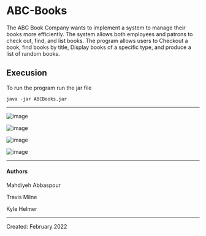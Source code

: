 # ABC-Books
The ABC Book Company wants to implement a system to manage their books more efficiently. The system allows both employees and patrons to check out, find, and list books.
The program allows users to Checkout a book, find books by title, Display books of a specific type, and produce a list of random books. 

## Execusion

To run the program run the jar file

<code>java -jar ABCBooks.jar</code>

----------
![image](https://user-images.githubusercontent.com/89539144/186451437-6e6937a6-fc7e-47d0-aeb7-d6b2394ba547.png)

![image](https://user-images.githubusercontent.com/89539144/186452102-58882d8f-7c94-4ec1-8fd3-44c74c63fa9b.png)

![image](https://user-images.githubusercontent.com/89539144/186452205-e65976ec-5d93-47c2-a1a8-384a6d7468ad.png)

![image](https://user-images.githubusercontent.com/89539144/186452537-c454c3f4-f619-46ba-aaa2-ebf0e29d5118.png)

--------
#### Authors
Mahdiyeh Abbaspour

Travis Milne

Kyle Helmer

--------------

Created: February 2022


